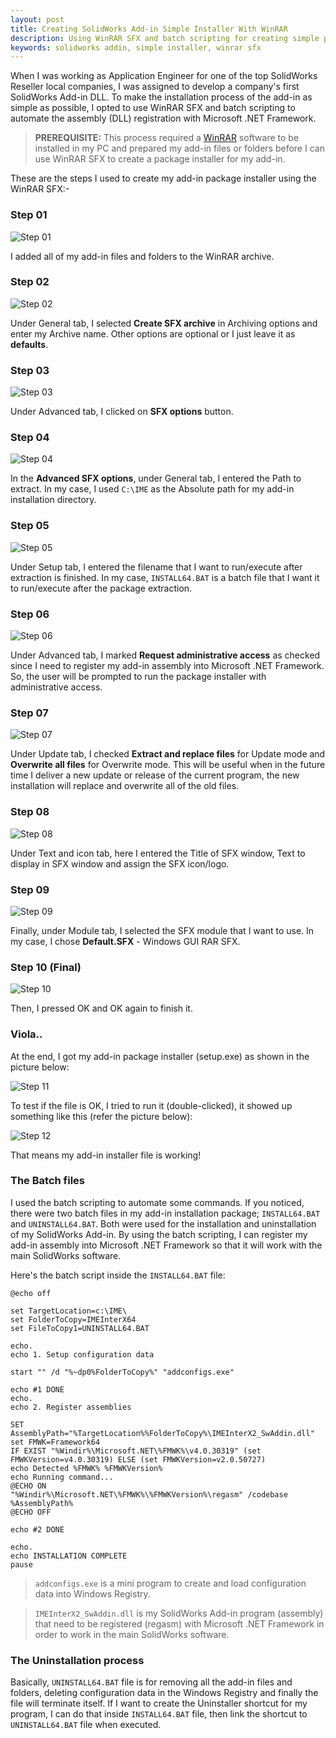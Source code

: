 ```yaml
---
layout: post
title: Creating SolidWorks Add-in Simple Installer With WinRAR
description: Using WinRAR SFX and batch scripting for creating simple package installer.
keywords: solidworks addin, simple installer, winrar sfx
---
```


When I was working as Application Engineer for one of the top SolidWorks Reseller local companies, I was assigned to develop a company's first SolidWorks Add-in DLL. To make the installation process of the add-in as simple as possible, I opted to use WinRAR SFX and batch scripting to automate the assembly (DLL) registration with Microsoft .NET Framework.

> **PREREQUISITE:** This process required a [WinRAR](http://www.rarlab.com/download.htm) software to be installed in my PC and prepared my add-in files or folders before I can use WinRAR SFX to create a package installer for my add-in.

These are the steps I used to create my add-in package installer using the WinRAR SFX:-

### Step 01

![Step 01](http://heiswayi.github.io/images/20150918/Image-001.png)

I added all of my add-in files and folders to the WinRAR archive.

### Step 02

![Step 02](http://heiswayi.github.io/images/20150918/Image-002.png)

Under General tab, I selected **Create SFX archive** in Archiving options and enter my Archive name. Other options are optional or I just leave it as **defaults**.

### Step 03

![Step 03](http://heiswayi.github.io/images/20150918/Image-003.png)

Under Advanced tab, I clicked on **SFX options** button.

### Step 04

![Step 04](http://heiswayi.github.io/images/20150918/Image-004.png)

In the **Advanced SFX options**, under General tab, I entered the Path to extract. In my case, I used `C:\IME` as the Absolute path for my add-in installation directory.

### Step 05

![Step 05](http://heiswayi.github.io/images/20150918/Image-005.png)

Under Setup tab, I entered the filename that I want to run/execute after extraction is finished. In my case, `INSTALL64.BAT` is a batch file that I want it to run/execute after the package extraction.

### Step 06

![Step 06](http://heiswayi.github.io/images/20150918/Image-006.png)

Under Advanced tab, I marked **Request administrative access** as checked since I need to register my add-in assembly into Microsoft .NET Framework. So, the user will be prompted to run the package installer with administrative access.

### Step 07

![Step 07](http://heiswayi.github.io/images/20150918/Image-007.png)

Under Update tab, I checked **Extract and replace files** for Update mode and **Overwrite all files** for Overwrite mode. This will be useful when in the future time I deliver a new update or release of the current program, the new installation will replace and overwrite all of the old files.

### Step 08

![Step 08](http://heiswayi.github.io/images/20150918/Image-008.png)

Under Text and icon tab, here I entered the Title of SFX window, Text to display in SFX window and assign the SFX icon/logo.

### Step 09

![Step 09](http://heiswayi.github.io/images/20150918/Image-009.png)

Finally, under Module tab, I selected the SFX module that I want to use. In my case, I chose **Default.SFX** - Windows GUI RAR SFX.

### Step 10 (Final)

![Step 10](http://heiswayi.github.io/images/20150918/Image-010.png)

Then, I pressed OK and OK again to finish it.

### Viola..

At the end, I got my add-in package installer (setup.exe) as shown in the picture below:

![Step 11](http://heiswayi.github.io/images/20150918/Image-011.png)

To test if the file is OK, I tried to run it (double-clicked), it showed up something like this (refer the picture below):

![Step 12](http://heiswayi.github.io/images/20150918/Image-012.png)

That means my add-in installer file is working!

### The Batch files

I used the batch scripting to automate some commands. If you noticed, there were two batch files in my add-in installation package; `INSTALL64.BAT` and `UNINSTALL64.BAT`. Both were used for the installation and uninstallation of my SolidWorks Add-in. By using the batch scripting, I can register my add-in assembly into Microsoft .NET Framework so that it will work with the main SolidWorks software.

Here's the batch script inside the `INSTALL64.BAT` file:

```
@echo off

set TargetLocation=c:\IME\
set FolderToCopy=IMEInterX64
set FileToCopy1=UNINSTALL64.BAT

echo.
echo 1. Setup configuration data

start "" /d "%~dp0%FolderToCopy%" "addconfigs.exe"

echo #1 DONE
echo.
echo 2. Register assemblies

SET AssemblyPath="%TargetLocation%%FolderToCopy%\IMEInterX2_SwAddin.dll"
set FMWK=Framework64
IF EXIST "%Windir%\Microsoft.NET\%FMWK%\v4.0.30319" (set FMWKVersion=v4.0.30319) ELSE (set FMWKVersion=v2.0.50727)
echo Detected %FMWK% %FMWKVersion%
echo Running command...
@ECHO ON
"%Windir%\Microsoft.NET\%FMWK%\%FMWKVersion%\regasm" /codebase %AssemblyPath%
@ECHO OFF

echo #2 DONE

echo.
echo INSTALLATION COMPLETE
pause
```

> `addconfigs.exe` is a mini program to create and load configuration data into Windows Registry.

> `IMEInterX2_SwAddin.dll` is my SolidWorks Add-in program (assembly) that need to be registered (regasm) with Microsoft .NET Framework in order to work in the main SolidWorks software.

### The Uninstallation process

Basically, `UNINSTALL64.BAT` file is for removing all the add-in files and folders, deleting configuration data in the Windows Registry and finally the file will terminate itself. If I want to create the Uninstaller shortcut for my program, I can do that inside `INSTALL64.BAT` file, then link the shortcut to `UNINSTALL64.BAT` file when executed.
